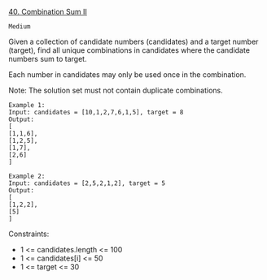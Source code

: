 [40. Combination Sum II](https://leetcode.com/problems/combination-sum-ii/)

`Medium`

Given a collection of candidate numbers (candidates) and a target number (target), find all unique combinations in candidates where the candidate numbers sum to target.

Each number in candidates may only be used once in the combination.

Note: The solution set must not contain duplicate combinations.

```
Example 1:
Input: candidates = [10,1,2,7,6,1,5], target = 8
Output: 
[
[1,1,6],
[1,2,5],
[1,7],
[2,6]
]

Example 2:
Input: candidates = [2,5,2,1,2], target = 5
Output: 
[
[1,2,2],
[5]
]
```

Constraints:

- 1 <= candidates.length <= 100
- 1 <= candidates[i] <= 50
- 1 <= target <= 30